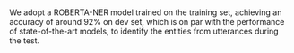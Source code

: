 # 

We adopt a ROBERTA-NER model trained on the training set, achieving an accuracy of around 92% on dev set, which is on par with the performance of state-of-the-art models, to identify the entities from utterances during the test.


